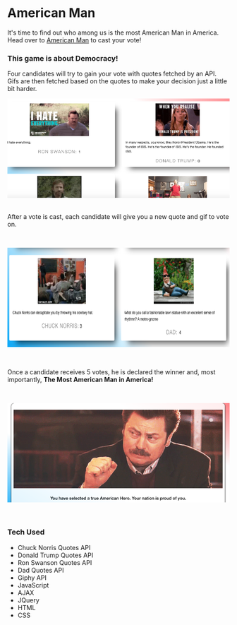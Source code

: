 # American Man

It's time to find out who among us is the most American Man in America. Head over to
[American Man](https://lalmeida89.github.io/AmericanMan/) to cast your vote!

### This game is about Democracy!

Four candidates will try to gain your vote with quotes fetched by an API.
Gifs are then fetched based on the quotes to make your decision just a little bit harder.

<img src='public/images/first-slide.png' width='600' height='225' />
&nbsp;
&nbsp;
&nbsp;
&nbsp;



After a vote is cast, each candidate will give you a new quote and gif to vote on.

&nbsp;
&nbsp;
&nbsp;
&nbsp;

<img src='public/images/second-slide.png' width='600' height='225' />

&nbsp;
&nbsp;
&nbsp;
&nbsp;




Once a candidate receives 5 votes, he is declared the winner and,
most importantly, **The Most American Man in America!**

&nbsp;
&nbsp;
&nbsp;
&nbsp;

<img src='public/images/final-slide.png' width='600' height='225' />

&nbsp;
&nbsp;
&nbsp;
&nbsp;




### Tech Used

* Chuck Norris Quotes API
* Donald Trump Quotes API
* Ron Swanson Quotes API
* Dad Quotes API
* Giphy API
* JavaScript
* AJAX
* JQuery
* HTML
* CSS

